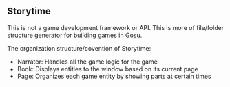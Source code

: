 Storytime
---------

This is not a game development framework or API.  This is more of file/folder structure generator
for building games in [Gosu](https://libgosu.org).

The organization structure/covention of Storytime:

- Narrator: Handles all the game logic for the game
- Book: Displays entities to the window based on its current page
- Page: Organizes each game entity by showing parts at certain times
